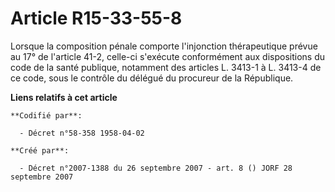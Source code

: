# Article R15-33-55-8

Lorsque la composition pénale comporte l'injonction thérapeutique prévue au 17° de l'article 41-2, celle-ci s'exécute
conformément aux dispositions du code de la santé publique, notamment des articles L. 3413-1 à L. 3413-4 de ce code, sous le
contrôle du délégué du procureur de la République.

**Liens relatifs à cet article**

	**Codifié par**:

	  - Décret n°58-358 1958-04-02

	**Créé par**:

	  - Décret n°2007-1388 du 26 septembre 2007 - art. 8 () JORF 28 septembre 2007
